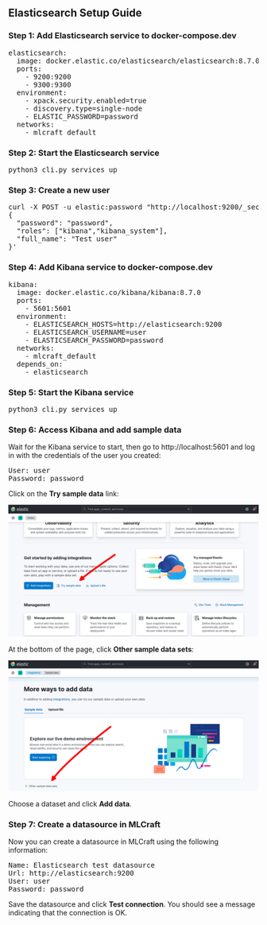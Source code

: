 ## Elasticsearch Setup Guide

### Step 1: Add Elasticsearch service to docker-compose.dev

<pre>
elasticsearch:
  image: docker.elastic.co/elasticsearch/elasticsearch:8.7.0
  ports:
    - 9200:9200
    - 9300:9300
  environment:
    - xpack.security.enabled=true
    - discovery.type=single-node
    - ELASTIC_PASSWORD=password
  networks:
    - mlcraft_default
</pre>

### Step 2: Start the Elasticsearch service

<pre>
python3 cli.py services up
</pre>

### Step 3: Create a new user

<pre>
curl -X POST -u elastic:password "http://localhost:9200/_security/user/user" -H 'Content-Type: application/json' -d'
{
  "password": "password",
  "roles": ["kibana","kibana_system"],
  "full_name": "Test user"
}'
</pre>

### Step 4: Add Kibana service to docker-compose.dev

<pre>
kibana:
  image: docker.elastic.co/kibana/kibana:8.7.0
  ports:
    - 5601:5601
  environment:
    - ELASTICSEARCH_HOSTS=http://elasticsearch:9200
    - ELASTICSEARCH_USERNAME=user
    - ELASTICSEARCH_PASSWORD=password
  networks:
    - mlcraft_default
  depends_on:
    - elasticsearch
</pre>

### Step 5: Start the Kibana service

<pre>
python3 cli.py services up
</pre>

### Step 6: Access Kibana and add sample data

Wait for the Kibana service to start, then go to http://localhost:5601 and log in with the credentials of the user you created:

<pre>
User: user
Password: password
</pre>

Click on the **Try sample data** link:

![Try sample data screenshot](docs/images/elasticsearch1.png)

At the bottom of the page, click **Other sample data sets**:

![Other sample data sets screenshot](docs/images/elasticsearch2.png)

Choose a dataset and click **Add data**.

### Step 7: Create a datasource in MLCraft

Now you can create a datasource in MLCraft using the following information:

<pre>
Name: Elasticsearch test datasource
Url: http://elasticsearch:9200
User: user
Password: password
</pre>

Save the datasource and click **Test connection**. You should see a message indicating that the connection is OK.
